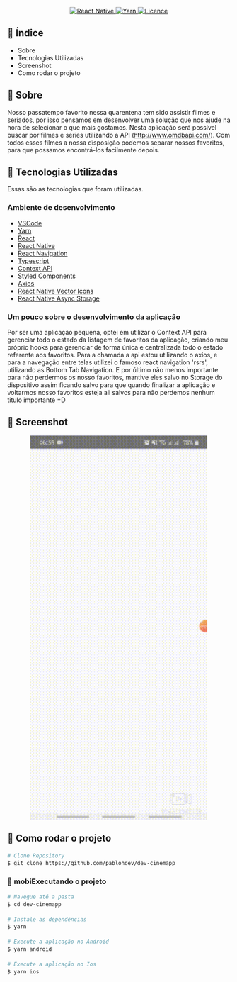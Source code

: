 <p align="center">
  <a href="https://reactnative.dev/">
    <img alt="React Native" src="https://img.shields.io/badge/React%20Native-7519C1">
  </a>
  
  <a href="https://yarnpkg.com/">
    <img alt="Yarn" src="https://img.shields.io/badge/yarn-1.19.0-blue.svg">
  </a>
  
  
  <a href="https://github.com/Naereen/StrapDown.js/blob/master/LICENSE">
    <img alt="Licence" src="https://img.shields.io/github/license/Naereen/StrapDown.js.svg">
  </a>
  
</p>

## :pushpin: Índice

- Sobre
- Tecnologias Utilizadas
- Screenshot
- Como rodar o projeto

## :bookmark: Sobre

Nosso passatempo favorito nessa quarentena tem sido assistir filmes e seriados, por isso pensamos em desenvolver uma solução que nos ajude na hora de selecionar o que mais gostamos. Nesta aplicação será possível buscar por filmes e series utilizando a API (http://www.omdbapi.com/). Com todos esses filmes a nossa disposição podemos separar nossos favoritos, para que possamos encontrá-los facilmente depois.

## :rocket: Tecnologias Utilizadas

Essas são as tecnologias que foram utilizadas.

### Ambiente de desenvolvimento

  - [VSCode](https://code.visualstudio.com/)
  - [Yarn](https://classic.yarnpkg.com/)
  - [React](https://reactjs.org/)
  - [React Native](https://reactnative.dev/)
  - [React Navigation](https://reactnavigation.org/)
  - [Typescript](https://www.typescriptlang.org/)
  - [Context API](https://pt-br.reactjs.org/docs/context.html)
  - [Styled Components](https://styled-components.com/)
  - [Axios](https://github.com/axios/axios)
  - [React Native Vector Icons](https://github.com/oblador/react-native-vector-icons)
  - [React Native Async Storage](https://github.com/react-native-async-storage/async-storage)
  
### Um pouco sobre o desenvolvimento da aplicação

Por ser uma aplicação pequena, optei em utilizar o Context API para gerenciar todo 
o estado da listagem de favoritos da aplicação, criando meu próprio hooks para gerenciar 
de forma única e centralizada todo o estado referente aos favoritos. Para a chamada a 
api estou utilizando o axios, e para a navegação entre telas utilizei o famoso react navigation 'rsrs', utilizando as Bottom Tab Navigation. E por último não menos importante  para não perdermos os nosso favoritos, mantive eles salvo no Storage do dispositivo
assim ficando salvo para que quando finalizar a aplicação e voltarmos nosso favoritos
esteja ali salvos para não perdemos nenhum titulo importante =D  

## :iphone: Screenshot

<div width="" style="display: flex; align-items: 'center'; justify-content: space-evenly">
  <img src="https://github.com/pablohdev/dev-cinemapp/blob/master/.github/images/screen.gif" width="400px">
</div>


## :construction_worker: Como rodar o projeto

```bash
# Clone Repository
$ git clone https://github.com/pablohdev/dev-cinemapp
```

### :iphone: mobiExecutando o projeto

```bash
# Navegue até a pasta
$ cd dev-cinemapp

# Instale as dependências
$ yarn

# Execute a aplicação no Android
$ yarn android

# Execute a aplicação no Ios
$ yarn ios
```

